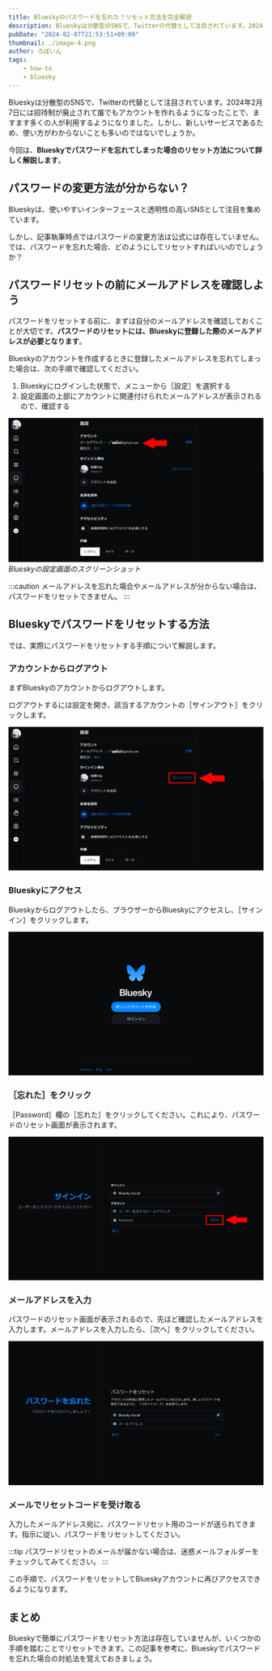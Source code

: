```yaml
---
title: Blueskyのパスワードを忘れた？リセット方法を完全解説
description: Blueskyは分散型のSNSで、Twitterの代替として注目されています。2024年2月7日には招待制が廃止されて誰でもアカウントを作れるようになったことで、ますます多くの人が利用するようになりました。しかし、新しいサービスであるため、使い方がわからないことも多いのではないでしょうか。今回は、Blueskyでパスワードを忘れてしまった場合のリセット方法について詳しく解説します。
pubDate: "2024-02-07T21:53:51+09:00"
thumbnail: ./image-4.png
author: ろぼいん
tags:
    - how-to
    - bluesky
---
```


Blueskyは分散型のSNSで、Twitterの代替として注目されています。2024年2月7日には招待制が廃止されて誰でもアカウントを作れるようになったことで、ますます多くの人が利用するようになりました。しかし、新しいサービスであるため、使い方がわからないことも多いのではないでしょうか。

今回は、**Blueskyでパスワードを忘れてしまった場合のリセット方法について詳しく解説します**。

## パスワードの変更方法が分からない？

Blueskyは、使いやすいインターフェースと透明性の高いSNSとして注目を集めています。

しかし、記事執筆時点ではパスワードの変更方法は公式には存在していません。では、パスワードを忘れた場合、どのようにしてリセットすればいいのでしょうか？

## パスワードリセットの前にメールアドレスを確認しよう

パスワードをリセットする前に、まずは自分のメールアドレスを確認しておくことが大切です。**パスワードのリセットには、Blueskyに登録した際のメールアドレスが必要となります**。

Blueskyのアカウントを作成するときに登録したメールアドレスを忘れてしまった場合は、次の手順で確認してください。

1. Blueskyにログインした状態で、メニューから［設定］を選択する
2. 設定画面の上部にアカウントに関連付けられたメールアドレスが表示されるので、確認する

![Blueskyの設定画面のスクリーンショット](image.png)
*Blueskyの設定画面のスクリーンショット*

:::caution
メールアドレスを忘れた場合やメールアドレスが分からない場合は、パスワードをリセットできません。
:::

## Blueskyでパスワードをリセットする方法

では、実際にパスワードをリセットする手順について解説します。

### アカウントからログアウト

まずBlueskyのアカウントからログアウトします。

ログアウトするには設定を開き、該当するアカウントの［サインアウト］をクリックします。

![Blueskyの設定画面のスクリーンショット](image-1.png)

### Blueskyにアクセス

Blueskyからログアウトしたら、ブラウザーからBlueskyにアクセスし、［サインイン］をクリックします。

![Blueskyのトップページのスクリーンショット](image-2.png)

### ［忘れた］をクリック

［Password］欄の［忘れた］をクリックしてください。これにより、パスワードのリセット画面が表示されます。

![Blueskyのメールアドレスとパスワードの入力画面](image-3.png)

### メールアドレスを入力

パスワードのリセット画面が表示されるので、先ほど確認したメールアドレスを入力します。メールアドレスを入力したら、［次へ］をクリックしてください。

![パスワードのリセット画面](image-4.png)

### メールでリセットコードを受け取る

入力したメールアドレス宛に、パスワードリセット用のコードが送られてきます。指示に従い、パスワードをリセットしてください。

:::tip
パスワードリセットのメールが届かない場合は、迷惑メールフォルダーをチェックしてみてください。
:::

この手順で、パスワードをリセットしてBlueskyアカウントに再びアクセスできるようになります。

## まとめ

Blueskyで簡単にパスワードをリセット方法は存在していませんが、いくつかの手順を踏むことでリセットできます。この記事を参考に、Blueskyでパスワードを忘れた場合の対処法を覚えておきましょう。
